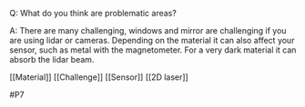 Q: What do you think are problematic areas?

A: There are many challenging, windows and mirror are challenging if you are using lidar or cameras. Depending on the material it can also affect your sensor, such as metal with the magnetometer. For a very dark material it can absorb the lidar beam.

[[Material]]
[[Challenge]]
[[Sensor]]
[[2D laser]]

#P7 